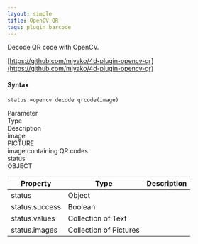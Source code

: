 ```yaml
---
layout: simple
title: OpenCV QR
tags: plugin barcode
---
```


Decode QR code with OpenCV.

<!--more-->

[https://github.com/miyako/4d-plugin-opencv-qr](https://github.com/miyako/4d-plugin-opencv-qr)

#### Syntax

```
status:=opencv decode qrcode(image)
```

<div class="grid">
<div class="syntax-th cell cell--2">Parameter</div>
<div class="syntax-th cell cell--2">Type</div>
<div class="syntax-th cell cell--8">Description</div>
<div class="syntax-td cell cell--2">image</div>
<div class="syntax-td cell cell--2">PICTURE</div>
<div class="syntax-td cell cell--8">image containing QR codes</div>   
<div class="syntax-td cell cell--2">status</div>
<div class="syntax-td cell cell--2">OBJECT</div>
<div class="syntax-td cell cell--8"></div>   
</div>

Property|Type|Description
------------|------|----
status | Object|
status.success | Boolean|
status.values | Collection of Text|
status.images | Collection of Pictures|
